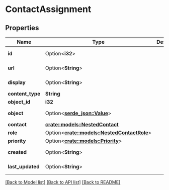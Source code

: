 # ContactAssignment

## Properties

Name | Type | Description | Notes
------------ | ------------- | ------------- | -------------
**id** | Option<**i32**> |  | [optional][readonly]
**url** | Option<**String**> |  | [optional][readonly]
**display** | Option<**String**> |  | [optional][readonly]
**content_type** | **String** |  | 
**object_id** | **i32** |  | 
**object** | Option<[**serde_json::Value**](.md)> |  | [optional][readonly]
**contact** | [**crate::models::NestedContact**](NestedContact.md) |  | 
**role** | Option<[**crate::models::NestedContactRole**](NestedContactRole.md)> |  | [optional]
**priority** | Option<[**crate::models::Priority**](Priority.md)> |  | [optional]
**created** | Option<**String**> |  | [optional][readonly]
**last_updated** | Option<**String**> |  | [optional][readonly]

[[Back to Model list]](../README.md#documentation-for-models) [[Back to API list]](../README.md#documentation-for-api-endpoints) [[Back to README]](../README.md)


